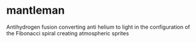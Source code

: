 # mantleman
Antihydrogen fusion converting anti helium to light in the configuration of the Fibonacci spiral creating atmospheric sprites 
